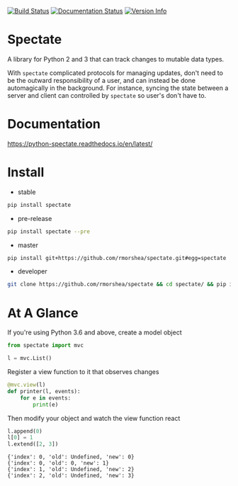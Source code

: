 [![Build Status](https://travis-ci.org/rmorshea/spectate.svg?branch=master)](https://travis-ci.org/rmorshea/spectate/branches)
[![Documentation Status](https://readthedocs.org/projects/python-spectate/badge/?version=latest)](http://python-spectate.readthedocs.io/en/latest/?badge=latest)
[![Version Info](https://img.shields.io/pypi/v/spectate.svg)](https://pypi.python.org/pypi/spectate)

# Spectate

A library for Python 2 and 3 that can track changes to mutable data types.

With `spectate` complicated protocols for managing updates, don't need to be the outward responsibility of a user, and can instead be done automagically in the background. For instance, syncing the state between a server and client can controlled by `spectate` so user's don't have to.


# Documentation

https://python-spectate.readthedocs.io/en/latest/


# Install

+ stable

```bash
pip install spectate
```

+ pre-release

```bash
pip install spectate --pre
```

+ master

```bash
pip install git+https://github.com/rmorshea/spectate.git#egg=spectate
```

+ developer

```bash
git clone https://github.com/rmorshea/spectate && cd spectate/ && pip install -e . -r requirements.txt
```


# At A Glance

If you're using Python 3.6 and above, create a model object

```python
from spectate import mvc

l = mvc.List()
```

Register a view function to it that observes changes

```python
@mvc.view(l)
def printer(l, events):
    for e in events:
        print(e)
```

Then modify your object and watch the view function react

```python
l.append(0)
l[0] = 1
l.extend([2, 3])
```

```
{'index': 0, 'old': Undefined, 'new': 0}
{'index': 0, 'old': 0, 'new': 1}
{'index': 1, 'old': Undefined, 'new': 2}
{'index': 2, 'old': Undefined, 'new': 3}
```

